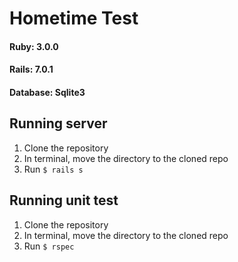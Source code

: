 # Hometime Test

#### Ruby: 3.0.0
#### Rails: 7.0.1
#### Database: Sqlite3

## Running server
1. Clone the repository
2. In terminal, move the directory to the cloned repo
3. Run `$ rails s`

## Running unit test
1. Clone the repository
2. In terminal, move the directory to the cloned repo
3. Run `$ rspec`
